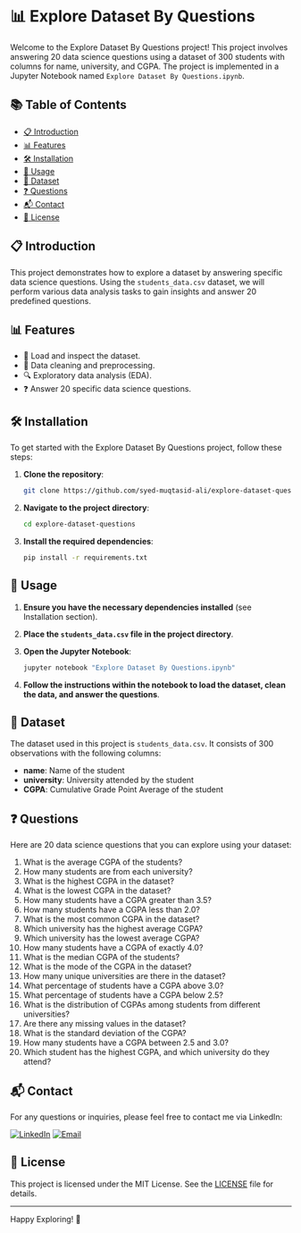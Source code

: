 # 📊 Explore Dataset By Questions

Welcome to the Explore Dataset By Questions project! This project involves answering 20 data science questions using a dataset of 300 students with columns for name, university, and CGPA. The project is implemented in a Jupyter Notebook named `Explore Dataset By Questions.ipynb`.

## 📚 Table of Contents
- [📋 Introduction](#introduction)
- [📊 Features](#features)
- [🛠️ Installation](#installation)
- [🚀 Usage](#usage)
- [📂 Dataset](#dataset)
- [❓ Questions](#questions)
- [📬 Contact](#contact)
- [📜 License](#license)

## 📋 Introduction
This project demonstrates how to explore a dataset by answering specific data science questions. Using the `students_data.csv` dataset, we will perform various data analysis tasks to gain insights and answer 20 predefined questions.

## 📊 Features
- 📂 Load and inspect the dataset.
- 🧹 Data cleaning and preprocessing.
- 🔍 Exploratory data analysis (EDA).
- ❓ Answer 20 specific data science questions.

## 🛠️ Installation
To get started with the Explore Dataset By Questions project, follow these steps:

1. **Clone the repository**:
    ```sh
    git clone https://github.com/syed-muqtasid-ali/explore-dataset-questions.git
    ```

2. **Navigate to the project directory**:
    ```sh
    cd explore-dataset-questions
    ```

3. **Install the required dependencies**:
    ```sh
    pip install -r requirements.txt
    ```

## 🚀 Usage

1. **Ensure you have the necessary dependencies installed** (see Installation section).

2. **Place the `students_data.csv` file in the project directory**.

3. **Open the Jupyter Notebook**:
    ```sh
    jupyter notebook "Explore Dataset By Questions.ipynb"
    ```

4. **Follow the instructions within the notebook to load the dataset, clean the data, and answer the questions**.

## 📂 Dataset
The dataset used in this project is `students_data.csv`. It consists of 300 observations with the following columns:
- **name**: Name of the student
- **university**: University attended by the student
- **CGPA**: Cumulative Grade Point Average of the student

## ❓ Questions
Here are 20 data science questions that you can explore using your dataset:
1. What is the average CGPA of the students?
2. How many students are from each university?
3. What is the highest CGPA in the dataset?
4. What is the lowest CGPA in the dataset?
5. How many students have a CGPA greater than 3.5?
6. How many students have a CGPA less than 2.0?
7. What is the most common CGPA in the dataset?
8. Which university has the highest average CGPA?
9. Which university has the lowest average CGPA?
10. How many students have a CGPA of exactly 4.0?
11. What is the median CGPA of the students?
12. What is the mode of the CGPA in the dataset?
13. How many unique universities are there in the dataset?
14. What percentage of students have a CGPA above 3.0?
15. What percentage of students have a CGPA below 2.5?
16. What is the distribution of CGPAs among students from different universities?
17. Are there any missing values in the dataset?
18. What is the standard deviation of the CGPA?
19. How many students have a CGPA between 2.5 and 3.0?
20. Which student has the highest CGPA, and which university do they attend?

## 📬 Contact
For any questions or inquiries, please feel free to contact me via LinkedIn:

[![LinkedIn](https://img.shields.io/badge/LinkedIn-0077B5?style=flat-square&logo=linkedin&logoColor=white)](https://www.linkedin.com/in/syed-muqtasid-ali-91a0a623a/)
[![Email](https://img.shields.io/badge/Email-D14836?style=flat-square&logo=gmail&logoColor=white)](mailto:muqtasid5266@gmail.com)

## 📜 License
This project is licensed under the MIT License. See the [LICENSE](LICENSE) file for details.

---

Happy Exploring! 🎉
